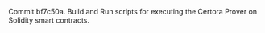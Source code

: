 Commit bf7c50a.                    Build and Run scripts for executing the Certora Prover on Solidity smart contracts.